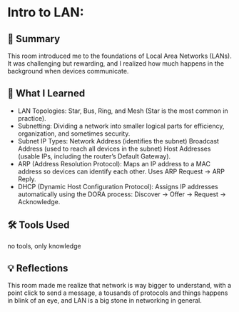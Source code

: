 # Intro to LAN:

## 📘 Summary
This room introduced me to the foundations of Local Area Networks (LANs). It was challenging but rewarding, and I realized how much happens in the background when devices communicate.

## 🧠 What I Learned
- LAN Topologies: Star, Bus, Ring, and Mesh (Star is the most common in practice).
- Subnetting: Dividing a network into smaller logical parts for efficiency, organization, and sometimes security.
- Subnet IP Types:
    Network Address (identifies the subnet)
    Broadcast Address (used to reach all devices in the subnet)
    Host Addresses (usable IPs, including the router’s Default Gateway).
- ARP (Address Resolution Protocol): Maps an IP address to a MAC address so devices can identify each other. Uses ARP Request → ARP Reply.
- DHCP (Dynamic Host Configuration Protocol): Assigns IP addresses automatically using the DORA process:
    Discover → Offer → Request → Acknowledge.

## 🛠️ Tools Used
no tools, only knowledge

## 💡 Reflections
This room made me realize that network is way bigger to understand, with a point click to send a message, a tousands of protocols and things happens in blink of an eye, and LAN is a big stone in networking in general.
